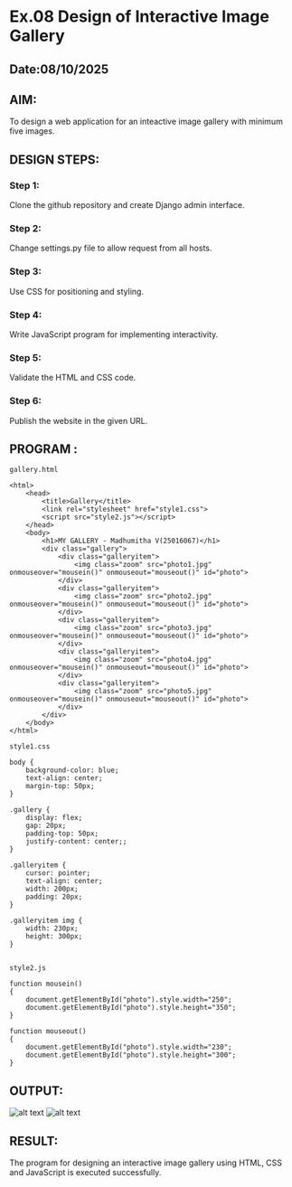 # Ex.08 Design of Interactive Image Gallery
## Date:08/10/2025

## AIM:
To design a web application for an inteactive image gallery with minimum five images.

## DESIGN STEPS:

### Step 1:
Clone the github repository and create Django admin interface.

### Step 2:
Change settings.py file to allow request from all hosts.

### Step 3:
Use CSS for positioning and styling.

### Step 4:
Write JavaScript program for implementing interactivity.

### Step 5:
Validate the HTML and CSS code.

### Step 6:
Publish the website in the given URL.

## PROGRAM :
```
gallery.html

<html>
    <head>
        <title>Gallery</title>
        <link rel="stylesheet" href="style1.css">
        <script src="style2.js"></script>
    </head>
    <body>
        <h1>MY GALLERY - Madhumitha V(25016067)</h1>
        <div class="gallery">
            <div class="galleryitem">
                <img class="zoom" src="photo1.jpg" onmouseover="mousein()" onmouseout="mouseout()" id="photo">
            </div>
            <div class="galleryitem">
                <img class="zoom" src="photo2.jpg" onmouseover="mousein()" onmouseout="mouseout()" id="photo">
            </div>
            <div class="galleryitem">
                <img class="zoom" src="photo3.jpg" onmouseover="mousein()" onmouseout="mouseout()" id="photo">
            </div>
            <div class="galleryitem">
                <img class="zoom" src="photo4.jpg" onmouseover="mousein()" onmouseout="mouseout()" id="photo">
            </div>
            <div class="galleryitem">
                <img class="zoom" src="photo5.jpg" onmouseover="mousein()" onmouseout="mouseout()" id="photo">
            </div>
        </div>
    </body>
</html>

style1.css

body {
    background-color: blue;
    text-align: center;
    margin-top: 50px;
}

.gallery {
    display: flex;
    gap: 20px;
    padding-top: 50px;
    justify-content: center;;
}

.galleryitem {
    cursor: pointer;
    text-align: center;
    width: 200px;
    padding: 20px;
}

.galleryitem img {
    width: 230px;
    height: 300px;
}


style2.js

function mousein()
{
    document.getElementById("photo").style.width="250";
    document.getElementById("photo").style.height="350";
}

function mouseout()
{
    document.getElementById("photo").style.width="230";
    document.getElementById("photo").style.height="300";
}

```

## OUTPUT:
![alt text](<Screenshot 2025-10-07 233007.png>)
![alt text](<Screenshot 2025-10-07 232847.png>)



## RESULT:
The program for designing an interactive image gallery using HTML, CSS and JavaScript is executed successfully.
